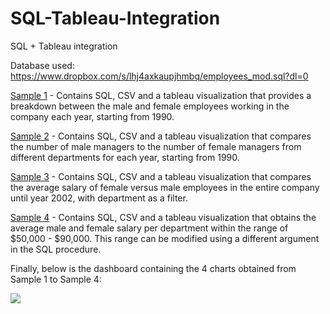 # SQL-Tableau-Integration
SQL + Tableau integration

Database used: https://www.dropbox.com/s/lhj4axkaupjhmbq/employees_mod.sql?dl=0

<html>
  <body>
<a href = 'https://github.com/PHMark/SQL-Tableau-Integration/tree/master/Sample%201'>Sample 1</a> - Contains SQL, CSV and a tableau visualization that provides a breakdown between the male and female employees working in the company each year, starting from 1990.
    <p> </p>
<a href = 'https://github.com/PHMark/SQL-Tableau-Integration/tree/master/Sample%202'>Sample 2</a> - Contains SQL, CSV and a tableau visualization that compares the number of male managers to the number of female managers from different departments for each year, starting from 1990.
 <p> </p>
<a href = 'https://github.com/PHMark/SQL-Tableau-Integration/tree/master/Sample%203'>Sample 3</a> - Contains SQL, CSV and a tableau visualization that compares the average salary of female versus male employees in the entire company until year 2002, with department as a filter.
<p> </p>
<a href = 'https://github.com/PHMark/SQL-Tableau-Integration/tree/master/Sample%204'>Sample 4</a> - Contains SQL, CSV and a tableau visualization that obtains the average male and female salary per department within the range of $50,000 - $90,000. This range can be modified using a different argument in the SQL procedure.

<p> Finally, below is the dashboard containing the 4 charts obtained from Sample 1 to Sample 4: </p>
<img src='https://github.com/PHMark/SQL-Tableau-Integration/raw/master/Dashboard.PNG'> </img>

 </body>
 </html>

